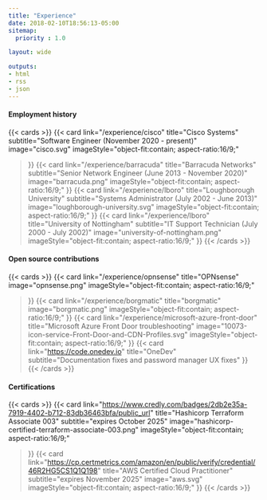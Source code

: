 ```yaml
---
title: "Experience"
date: 2018-02-10T18:56:13-05:00
sitemap:
  priority : 1.0

layout: wide

outputs:
- html
- rss
- json
---
```

#### Employment history

{{< cards >}}
  {{< card
        link="/experience/cisco"
        title="Cisco Systems"
        subtitle="Software Engineer (November 2020 - present)"
        image="cisco.svg"
        imageStyle="object-fit:contain; aspect-ratio:16/9;"
  >}}
  {{< card
        link="/experience/barracuda"
        title="Barracuda Networks"
        subtitle="Senior Network Engineer (June 2013 - November 2020)"
        image="barracuda.png"
        imageStyle="object-fit:contain; aspect-ratio:16/9;"
  >}}
  {{< card
        link="/experience/lboro"
        title="Loughborough University"
        subtitle="Systems Administrator (July 2002 - June 2013)"
        image="loughborough-university.svg"
        imageStyle="object-fit:contain; aspect-ratio:16/9;"
  >}}
  {{< card
        link="/experience/lboro"
        title="University of Nottingham"
        subtitle="IT Support Technician (July 2000 - July 2002)"
        image="university-of-nottingham.png"
        imageStyle="object-fit:contain; aspect-ratio:16/9;"
  >}}
{{< /cards >}}

#### Open source contributions

{{< cards >}}
  {{< card
        link="/experience/opnsense"
        title="OPNsense"
        image="opnsense.png"
        imageStyle="object-fit:contain; aspect-ratio:16/9;"
  >}}
  {{< card
        link="/experience/borgmatic"
        title="borgmatic"
        image="borgmatic.png"
        imageStyle="object-fit:contain; aspect-ratio:16/9;"
  >}}
  {{< card
        link="/experience/microsoft-azure-front-door"
        title="Microsoft Azure Front Door troubleshooting"
        image="10073-icon-service-Front-Door-and-CDN-Profiles.svg"
        imageStyle="object-fit:contain; aspect-ratio:16/9;"
  >}}
  {{< card
        link="https://code.onedev.io"
        title="OneDev"
        subtitle="Documentation fixes and password manager UX fixes"
  >}}
{{< /cards >}}

#### Certifications

{{< cards >}}
  {{< card
        link="https://www.credly.com/badges/2db2e35a-7919-4402-b712-83db36463bfa/public_url"
        title="Hashicorp Terraform Associate 003"
        subtitle="expires October 2025"
        image="hashicorp-certified-terraform-associate-003.png"
        imageStyle="object-fit:contain; aspect-ratio:16/9;"
  >}}
  {{< card
        link="https://cp.certmetrics.com/amazon/en/public/verify/credential/46R2HG5CS1Q1Q198"
        title="AWS Certified Cloud Practitioner"
        subtitle="expires November 2025"
        image="aws.svg"
        imageStyle="object-fit:contain; aspect-ratio:16/9;"
  >}}
{{< /cards >}}
